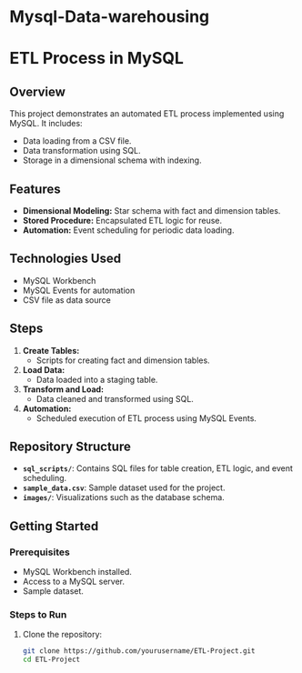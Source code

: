 # Mysql-Data-warehousing
# ETL Process in MySQL

## Overview
This project demonstrates an automated ETL process implemented using MySQL. It includes:
- Data loading from a CSV file.
- Data transformation using SQL.
- Storage in a dimensional schema with indexing.

## Features
- **Dimensional Modeling:** Star schema with fact and dimension tables.
- **Stored Procedure:** Encapsulated ETL logic for reuse.
- **Automation:** Event scheduling for periodic data loading.

## Technologies Used
- MySQL Workbench
- MySQL Events for automation
- CSV file as data source

## Steps
1. **Create Tables:**
   - Scripts for creating fact and dimension tables.
2. **Load Data:**
   - Data loaded into a staging table.
3. **Transform and Load:**
   - Data cleaned and transformed using SQL.
4. **Automation:**
   - Scheduled execution of ETL process using MySQL Events.

## Repository Structure
- **`sql_scripts/`**: Contains SQL files for table creation, ETL logic, and event scheduling.
- **`sample_data.csv`**: Sample dataset used for the project.
- **`images/`**: Visualizations such as the database schema.

## Getting Started
### Prerequisites
- MySQL Workbench installed.
- Access to a MySQL server.
- Sample dataset.

### Steps to Run
1. Clone the repository:
   ```bash
   git clone https://github.com/yourusername/ETL-Project.git
   cd ETL-Project
